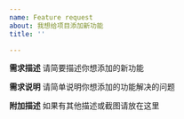 ```yaml
---
name: Feature request
about: 我想给项目添加新功能
title: ''

---
```


**需求描述**
请简要描述你想添加的新功能

**需求说明**
请简单说明你想添加的功能解决的问题

**附加描述**
如果有其他描述或截图请放在这里
